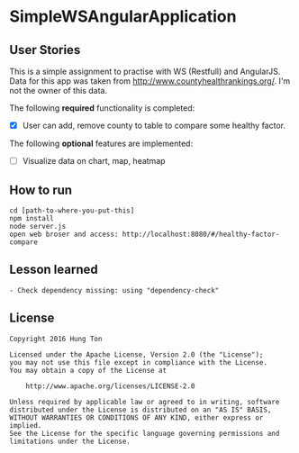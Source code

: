 # SimpleWSAngularApplication

## User Stories
This is a simple assignment to practise with WS (Restfull) and AngularJS.
Data for this app was taken from http://www.countyhealthrankings.org/. I'm not the owner of this data.


The following **required** functionality is completed:

* [x] User can add, remove county to table to compare some healthy factor.

The following **optional** features are implemented:

* [ ] Visualize data on chart, map, heatmap


## How to run
    
    cd [path-to-where-you-put-this]
	npm install
	node server.js
    open web broser and access: http://localhost:8080/#/healthy-factor-compare

## Lesson learned
    - Check dependency missing: using "dependency-check"

## License

    Copyright 2016 Hung Ton

    Licensed under the Apache License, Version 2.0 (the "License");
    you may not use this file except in compliance with the License.
    You may obtain a copy of the License at

        http://www.apache.org/licenses/LICENSE-2.0

    Unless required by applicable law or agreed to in writing, software
    distributed under the License is distributed on an "AS IS" BASIS,
    WITHOUT WARRANTIES OR CONDITIONS OF ANY KIND, either express or implied.
    See the License for the specific language governing permissions and
    limitations under the License.
